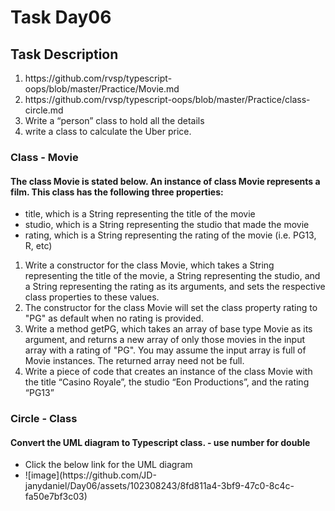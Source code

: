 <h1>Task Day06</h1>
<h2>Task Description</h2>
<ol>
  <li>https://github.com/rvsp/typescript-oops/blob/master/Practice/Movie.md</li>
  <li>https://github.com/rvsp/typescript-oops/blob/master/Practice/class-circle.md</li>
  <li>Write a “person” class to hold all the details</li>
  <li>write a class to calculate the Uber price.</li>
</ol>
<h3>Class - Movie</h3>
<h4>The class Movie is stated below. An instance of class Movie represents a film. This class has the following three properties:</h4>
<ul>
  <li>title, which is a String representing the title of the movie</li>
  <li>studio, which is a String representing the studio that made the movie</li>
  <li>rating, which is a String representing the rating of the movie (i.e. PG­13, R, etc)</li>
</ul>
<ol>
  <li>Write a constructor for the class Movie, which takes a String representing the title of the movie, a String representing the studio, and a String representing the rating as its arguments, and sets the respective class properties to these values.</li>
  <li>The constructor for the class Movie will set the class property rating to "PG" as default when no rating is provided.</li>
  <li>Write a method getPG, which takes an array of base type Movie as its argument, and returns a new array of only those movies in the input array with a rating of "PG". You may assume the input array is full of Movie instances. The returned array need not be full.</li>
  <li>Write a piece of code that creates an instance of the class Movie with the title “Casino Royale”, the studio “Eon Productions”, and the rating “PG­13”</li>
</ol>
<h3>Circle - Class</h3>
<h4>Convert the UML diagram to Typescript class. - use number for double</h4>
<ul>
  <li>Click the below link for the UML diagram</li>
  <li>![image](https://github.com/JD-janydaniel/Day06/assets/102308243/8fd811a4-3bf9-47c0-8c4c-fa50e7bf3c03)</li>
</ul>


